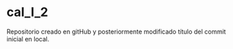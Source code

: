 # cal_I_2
Repositorio creado en gitHub y posteriormente modificado título del commit inicial en local.
